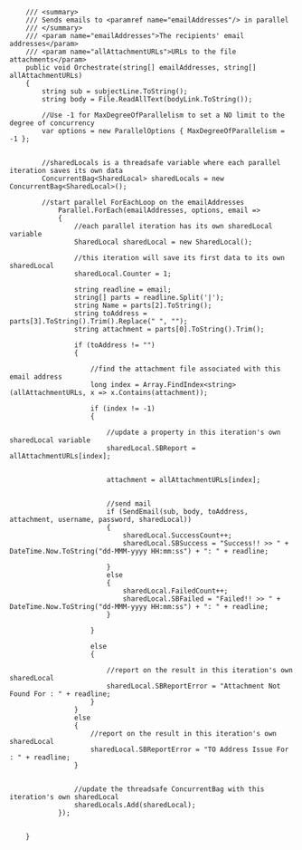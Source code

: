         /// <summary>
        /// Sends emails to <paramref name="emailAddresses"/> in parallel
        /// </summary>
        /// <param name="emailAddresses">The recipients' email addresses</param>
        /// <param name="allAttachmentURLs">URLs to the file attachments</param>
        public void Orchestrate(string[] emailAddresses, string[] allAttachmentURLs)
        {
            string sub = subjectLine.ToString();
            string body = File.ReadAllText(bodyLink.ToString());

            //Use -1 for MaxDegreeOfParallelism to set a NO limit to the degree of concurrency
            var options = new ParallelOptions { MaxDegreeOfParallelism = -1 };


            //sharedLocals is a threadsafe variable where each parallel iteration saves its own data
            ConcurrentBag<SharedLocal> sharedLocals = new ConcurrentBag<SharedLocal>();

            //start parallel ForEachLoop on the emailAddresses
                Parallel.ForEach(emailAddresses, options, email =>
                {
                    //each parallel iteration has its own sharedLocal variable
                    SharedLocal sharedLocal = new SharedLocal();

                    //this iteration will save its first data to its own sharedLocal
                    sharedLocal.Counter = 1;

                    string readline = email;
                    string[] parts = readline.Split('|');
                    string Name = parts[2].ToString();
                    string toAddress = parts[3].ToString().Trim().Replace(" ", "");
                    string attachment = parts[0].ToString().Trim();

                    if (toAddress != "")
                    {

                        //find the attachment file associated with this email address
                        long index = Array.FindIndex<string>(allAttachmentURLs, x => x.Contains(attachment));

                        if (index != -1)
                        {

                            //update a property in this iteration's own sharedLocal variable
                            sharedLocal.SBReport = allAttachmentURLs[index];


                            attachment = allAttachmentURLs[index];


                            //send mail
                            if (SendEmail(sub, body, toAddress, attachment, username, password, sharedLocal))
                            {
                                sharedLocal.SuccessCount++;
                                sharedLocal.SBSuccess = "Success!! >> " + DateTime.Now.ToString("dd-MMM-yyyy HH:mm:ss") + ": " + readline;

                            }
                            else
                            {
                                sharedLocal.FailedCount++;
                                sharedLocal.SBFailed = "Failed!! >> " + DateTime.Now.ToString("dd-MMM-yyyy HH:mm:ss") + ": " + readline;
                            }

                        }

                        else
                        {

                            //report on the result in this iteration's own sharedLocal
                            sharedLocal.SBReportError = "Attachment Not Found For : " + readline;
                        }
                    }
                    else
                    {
                        //report on the result in this iteration's own sharedLocal
                        sharedLocal.SBReportError = "TO Address Issue For : " + readline;
                    }


                    //update the threadsafe ConcurrentBag with this iteration's own sharedLocal
                    sharedLocals.Add(sharedLocal);
                });
            

        }
